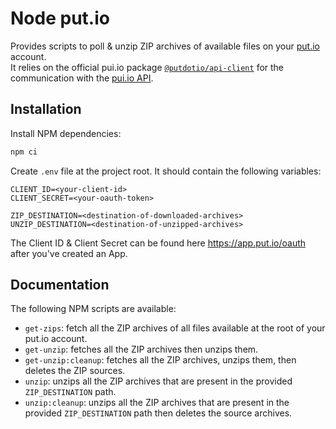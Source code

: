 # Node put.io

Provides scripts to poll & unzip ZIP archives of available files on your [put.io](https://put.io) account.  
It relies on the official pui.io package [`@putdotio/api-client`](https://www.npmjs.com/package/@putdotio/api-client) for the communication with the [pui.io API](https://api.put.io/v2/docs).

## Installation
Install NPM dependencies:
```bash
npm ci
```

Create `.env` file at the project root. It should contain the following variables:
```dotenv
CLIENT_ID=<your-client-id>
CLIENT_SECRET=<your-oauth-token>

ZIP_DESTINATION=<destination-of-downloaded-archives>
UNZIP_DESTINATION=<destination-of-unzipped-archives>
```

The Client ID & Client Secret can be found here https://app.put.io/oauth after you've created an App.

## Documentation
The following NPM scripts are available:
* `get-zips`: fetch all the ZIP archives of all files available at the root of your put.io account.
* `get-unzip`: fetches all the ZIP archives then unzips them.
* `get-unzip:cleanup`: fetches all the ZIP archives, unzips them, then deletes the ZIP sources.
* `unzip`: unzips all the ZIP archives that are present in the provided `ZIP_DESTINATION` path.
* `unzip:cleanup`: unzips all the ZIP archives that are present in the provided `ZIP_DESTINATION` path then deletes the source archives.
